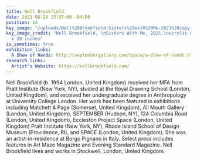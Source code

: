 ```yaml
---
title: Nell Brookfield
date: 2021-06-26 13:57:00 -04:00
position: 14
key_image: "/uploads/Nell%20Brookfield-Sisters%20with%20Me-2021%20copy.jpg"
key_image_credit: "Nell Brookfield, \nSisters With Me, 2021,\nacrylic on canvas,\n15
  x 20 inches"
is_sometimes: true
exhibition_links:
  A Show of Hands: http://septembergallery.com/space/a-show-of-hands.html
research_links:
  Artist's Website: https://nellbrookfield.com/
---
```


Nell Brookfield (b. 1994 London, United Kingdom) received her MFA from Pratt Institute (New York, NY), studied at the Royal Drawing School (London, United Kingdom), and received her undergraduate degree in Anthropology at University College London. Her work has been featured in exhibitions including Matchett & Page (Somerset, United Kingdom), All Mouth Gallery (London, United Kingdom), SEPTEMBER (Hudson, NY), 124 Columbia Road (London, United Kingdom), Eccleston Project Space (London, United Kingdom) Pratt Institute (New York, NY), Rhode Island School of Design Museum (Providence, RI), and SPACE (London, United Kingdom). She was an artist-in-residence at Borgo Pignano in Italy. Select press includes features in Art Maze Magazine and Evening Standard Magazine. Nell Brookfield lives and works in Stockwell, London, United Kingdom.